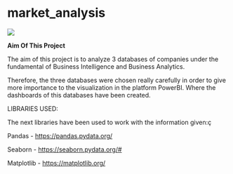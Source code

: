 # market_analysis

<img src="https://www.google.com/url?sa=i&url=https%3A%2F%2Fnovaquality.es%2F2019%2F06%2F28%2Fpor-que-integrar-business-intelligence-en-la-empresa%2F&psig=AOvVaw3VzA6e1SgzAVItfGaw-VHl&ust=1627716896800000&source=images&cd=vfe&ved=0CAsQjRxqFwoTCKjylpakivICFQAAAAAdAAAAABAD">




**Aim Of This Project**

The aim of this project is to analyze 3 databases of companies under the fundamental of Business Intelligence and Business Analytics.

Therefore, the three databases were chosen really carefully in order to give more importance to the visualization in the platform PowerBI. Where the dashboards of this databases have been created.


LIBRARIES USED:

 The next libraries have been used to work with the information given:ç

Pandas - https://pandas.pydata.org/

Seaborn - https://seaborn.pydata.org/#

Matplotlib - https://matplotlib.org/

